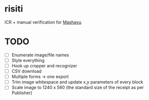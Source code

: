 risiti
======
ICR + manual verification for [Mashavu](http://mashavu.com).

TODO
=======
- [ ] Enumerate image/file names  
- [ ] Style everything  
- [ ] Hook up cropper and recognizer  
- [ ] CSV download  
- [ ] Multiple forms -> one export  
- [ ] Trim image whitespace and update x,y parameters of every block
- [ ] Scale image to 1240 x 560 (the standard size of the receipt as per Publisher)

